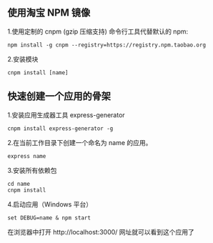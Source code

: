 
## 使用淘宝 NPM 镜像

1.使用定制的 cnpm (gzip 压缩支持) 命令行工具代替默认的 npm:
```shell
npm install -g cnpm --registry=https://registry.npm.taobao.org
```

2.安装模块
```shell
cnpm install [name]
```

## 快速创建一个应用的骨架

1.安装应用生成器工具 express-generator

```shell
cnpm install express-generator -g
```

2.在当前工作目录下创建一个命名为 name 的应用。

```shell
express name
```

3.安装所有依赖包

```shell
cd name
cnpm install
```

4.启动应用（Windows 平台）

```shell
set DEBUG=name & npm start
```

在浏览器中打开 http://localhost:3000/ 网址就可以看到这个应用了

